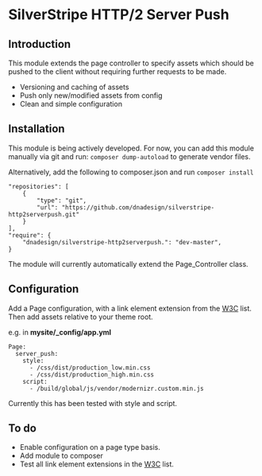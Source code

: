 # SilverStripe HTTP/2 Server Push

## Introduction

This module extends the page controller to specify assets which should
be pushed to the client without requiring further requests to be made. 

* Versioning and caching of assets
* Push only new/modified assets from config
* Clean and simple configuration

## Installation

This module is being actively developed. For now, you can add this module
 manually via git and run: `composer dump-autoload` to generate vendor files.

Alternatively, add the following to composer.json and run `composer install`

    "repositories": [
        {
            "type": "git",
            "url": "https://github.com/dnadesign/silverstripe-http2serverpush.git"
        }
    ],
    "require": {
        "dnadesign/silverstripe-http2serverpush.": "dev-master",
    }

The module will currently automatically extend the Page_Controller
class.

## Configuration

Add a Page configuration, with a link element extension from the [W3C] list. Then
add assets relative to your theme root.

e.g. in **mysite/_config/app.yml**

    Page:
      server_push:
        style:
          - /css/dist/production_low.min.css
          - /css/dist/production_high.min.css
        script:
          - /build/global/js/vendor/modernizr.custom.min.js

Currently this has been tested with style and script.

## To do
* Enable configuration on a page type basis.
* Add module to composer
* Test all link element extensions in the [W3C] list.

[W3C]: https://w3c.github.io/preload/#link-element-interface-extensions#x3.2-link-element-extensions
